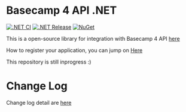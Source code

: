 # Basecamp 4 API .NET

[![.NET CI](https://github.com/vendyp/basecamp3api.net/actions/workflows/ci.yml/badge.svg)](https://github.com/vendyp/basecamp3api.net/actions/workflows/ci.yml)
[![.NET Release](https://github.com/vendyp/basecamp3api.net/actions/workflows/release.yml/badge.svg)](https://github.com/vendyp/basecamp3api.net/actions/workflows/release.yml)
[![NuGet](https://img.shields.io/nuget/vpre/Basecamp3Api.svg)](https://www.nuget.org/packages/Basecamp3Api)

This is a open-source library for integration with Basecamp 4 API [here](https://github.com/basecamp/bc3-api)

How to register your application, you can jump
on [Here](https://github.com/vendyp/basecamp3api.net/blob/main/HOWTOREGISTER.md)

This repository is still inprogress :)

# Change Log

Change log detail are [here](https://github.com/vendyp/basecamp3api.net/blob/main/CHANGELOG.md)